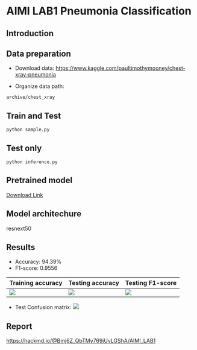 # AIMI LAB1 Pneumonia Classification

## Introduction


## Data preparation
* Download data: https://www.kaggle.com/paultimothymooney/chest-xray-pneumonia

* Organize data path:
```
archive/chest_xray
```

## Train and Test
`python sample.py`

## Test only
`python inference.py`

## Pretrained model
[Download Link](https://drive.google.com/drive/folders/10xKR3VQxdE7HuiFqWc0ROIY9nFdRfdiR?usp=sharing)

## Model architechure
resnext50

## Results
* Accuracy: 94.39%
* F1-score: 0.9556

<table>
  <thead>
    <tr>
      <th>Training accuracy</th>
      <th>Testing accuracy</th>
      <th>Testing F1-score</th>
    </tr>
   </thead>
   <tbody>
     <tr>
       <td><img src="https://i.imgur.com/J7jl8wq.png"></td>
       <td> <img src="https://i.imgur.com/zoWHdcD.png"> </td>
       <td><img src="https://i.imgur.com/oBsW0hI.png"></td>
     </tr>

  </tbody>
</table>

* Test Confusion matrix:
![](https://i.imgur.com/wC3DIG3.png)

## Report
https://hackmd.io/@Bmj6Z_QbTMy769jUvLGShA/AIMI_LAB1




